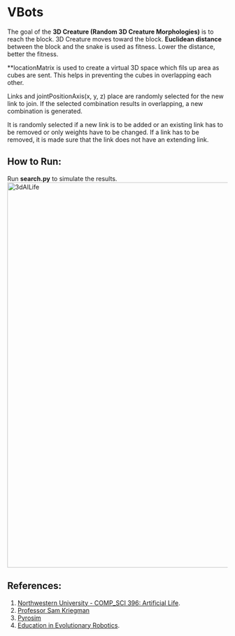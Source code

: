 # VBots

The goal of the **3D Creature (Random 3D Creature Morphologies)** is to reach the block.
3D Creature moves toward the block. **Euclidean distance** between the block and the snake is used as fitness. Lower the distance, better the fitness.

**locationMatrix is used to create a virtual 3D space which fils up area as cubes are sent. This helps in preventing the cubes in overlapping each other.

Links and jointPositionAxis(x, y, z) place are randomly selected for the new link to join. If the selected combination results in overlapping, a new combination is generated.

It is randomly selected if a new link is to be added or an existing link has to be removed or only weights have to be changed. If a link has to be removed, it is made sure that the link does not have an extending link.

## How to Run:
Run **search.py** to simulate the results.
<img width="878" alt="3dAILife" src="https://user-images.githubusercontent.com/114874910/220258239-2e1e63d0-18e3-41b8-a610-55a132432249.png">

## References:
1. [Northwestern University - COMP_SCI 396: Artificial Life](https://www.mccormick.northwestern.edu/computer-science/academics/courses/descriptions/396-2.html). 
2. [Professor Sam Kriegman](https://www.mccormick.northwestern.edu/research-faculty/directory/profiles/kriegman-sam.html) 
3. [Pyrosim](https://github.com/jbongard/pyrosim.git)
4. [Education in Evolutionary Robotics](https://www.reddit.com/r/ludobots/wiki/). 
